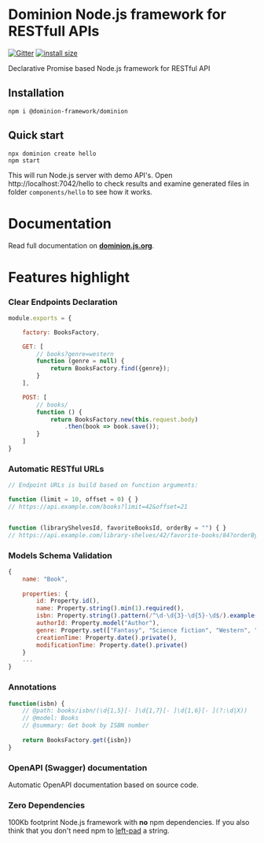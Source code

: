 # Dominion Node.js framework for RESTfull APIs
[![Gitter](https://badges.gitter.im/dominion-framework/community.svg)](https://gitter.im/dominion-framework/community?utm_source=badge&utm_medium=badge&utm_campaign=pr-badge)
[![install size](https://packagephobia.now.sh/badge?p=@dominion-framework/dominion)](https://packagephobia.now.sh/result?p=@dominion-framework/dominion)

Declarative Promise based Node.js framework for RESTful API

## Installation
```
npm i @dominion-framework/dominion
```

## Quick start
```
npx dominion create hello
npm start
```
This will run Node.js server with demo API's. 
Open http://localhost:7042/hello to check results and examine 
generated files in folder `components/hello` to see how it works. 

# Documentation

Read full documentation on __[dominion.js.org](https://dominion.js.org/)__.

# Features highlight

### Clear Endpoints Declaration

```js
module.exports = {

    factory: BooksFactory,

    GET: [
        // books?genre=western
        function (genre = null) {
            return BooksFactory.find({genre});
        }
    ],

    POST: [
        // books/
        function () {
            return BooksFactory.new(this.request.body)
                .then(book => book.save());
        }
    ]
}
```


### Automatic RESTful URLs
```js
// Endpoint URLs is build based on function arguments:

function (limit = 10, offset = 0) { }
// https://api.example.com/books?limit=42&offset=21


function (libraryShelvesId, favoriteBooksId, orderBy = "") { }
// https://api.example.com/library-shelves/42/favorite-books/84?orderBy=+author

```

### Models Schema Validation
```js
{
    name: "Book",
    
    properties: {
        id: Property.id(),
        name: Property.string().min(1).required(),
        isbn: Property.string().pattern(/^\d-\d{3}-\d{5}-\d$/).example("0-330-25864-8"),
        authorId: Property.model("Author"),
        genre: Property.set(["Fantasy", "Science fiction", "Western", "Romance"]),
        creationTime: Property.date().private(),
        modificationTime: Property.date().private()
    }
    ...
}
```

### Annotations
```js
function(isbn) {
    // @path: books/isbn/(\d{1,5}[- ]\d{1,7}[- ]\d{1,6}[- ](?:\d|X))
    // @model: Books    
    // @summary: Get book by ISBN number
    
    return BooksFactory.get({isbn})
}
```

### OpenAPI (Swagger) documentation

Automatic OpenAPI documentation based on source code.


### Zero Dependencies

100Kb footprint Node.js framework with __no__ npm dependencies. If you also think that
you don't need npm to [left-pad](https://www.theregister.co.uk/2016/03/23/npm_left_pad_chaos/) a string. 
